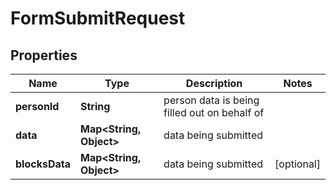 

# FormSubmitRequest


## Properties

| Name | Type | Description | Notes |
|------------ | ------------- | ------------- | -------------|
|**personId** | **String** | person data is being filled out on behalf of |  |
|**data** | **Map&lt;String, Object&gt;** | data being submitted |  |
|**blocksData** | **Map&lt;String, Object&gt;** | data being submitted |  [optional] |



